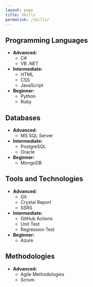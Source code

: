 ```yaml
---
layout: page
title: Skills
permalink: /skills/
---
```


## Programming Languages

- **Advanced:**
  - C#
  - VB .NET
- **Intermediate:**
  - HTML
  - CSS
  - JavaScript
- **Beginner:**
  - Python
  - Ruby

## Databases

- **Advanced:**
  - MS SQL Server
- **Intermediate:**
  - PostgreSQL
  - Oracle
- **Beginner:**
  - MongoDB

## Tools and Technologies

- **Advanced:**
  - Git
  - Crystal Report
  - SSRS
- **Intermediate:**
  - GitHub Actions
  - Unit Test
  - Regression Test
- **Beginner:**
  - Azure

## Methodologies

- **Advanced:**
  - Agile Methodologies
  - Scrum
